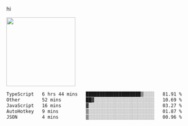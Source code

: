 hi

<img height="180em" src="https://github-readme-stats.vercel.app/api?username=AProductiveNerd&show_icons=true&hide_border=true&&count_private=true&include_all_commits=true" />

<!--START_SECTION:waka-->

```txt
TypeScript   6 hrs 44 mins   ████████████████████▒░░░░   81.91 %
Other        52 mins         ██▓░░░░░░░░░░░░░░░░░░░░░░   10.69 %
JavaScript   16 mins         ▓░░░░░░░░░░░░░░░░░░░░░░░░   03.27 %
AutoHotkey   9 mins          ▒░░░░░░░░░░░░░░░░░░░░░░░░   01.87 %
JSON         4 mins          ▒░░░░░░░░░░░░░░░░░░░░░░░░   00.96 %
```

<!--END_SECTION:waka-->
